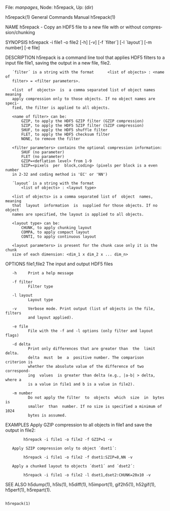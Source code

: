 File: *manpages*,  Node: h5repack,  Up: (dir)

h5repack(1)                 General Commands Manual                h5repack(1)



NAME
       h5repack  -  Copy  an  HDF5 file to a new file with or without compres‐
       sion/chunking

SYNOPSIS
       h5repack -i file1 -o file2 [-h] [-v] [-f ´filter´]  [-l  ´layout´]  [-m
       number] [-e file]

DESCRIPTION
       h5repack  is  a  command line tool that applies HDF5 filters to a input
       file file1, saving the output in a new file, file2.

       ´filter´ is a string with the format      <list of objects> : <name  of
       filter> = <filter parameters>.

       <list  of  objects>  is  a comma separated list of object names meaning
       apply compression only to those objects. If no object names are  speci‐
       fied, the filter is applied to all objects.

       <name of filter> can be:
           GZIP, to apply the HDF5 GZIP filter (GZIP compression)
           SZIP, to apply the HDF5 SZIP filter (SZIP compression)
           SHUF, to apply the HDF5 shuffle filter
           FLET, to apply the HDF5 checksum filter
           NONE, to remove the filter

       <filter parameters> contains the optional compression information:
           SHUF (no parameter)
           FLET (no parameter)
           GZIP=<deflation level> from 1-9
           SZIP=<pixels  per  block,coding> (pixels per block is a even number
       in 2-32 and coding method is 'EC' or 'NN')

       ´layout´ is a string with the format
           <list of objects> : <layout type>

       <list of objects> is a comma separated list of  object  names,  meaning
       that  layout  information  is  supplied for those objects. If no object
       names are specified, the layout is applied to all objects.

       <layout type> can be:
           CHUNK, to apply chunking layout
           COMPA, to apply compact layout
           CONTI, to apply continuous layout

       <layout parameters> is present for the chunk case only it is the  chunk
       size of each dimension: <dim_1 x dim_2 x ... dim_n>

OPTIONS
       file1,file2
              The input and output HDF5 files

       -h     Print a help message

       -f filter
              Filter type

       -l layout
              Layout type

       -v     Verbose mode. Print output (list of objects in the file, filters
              and layout applied).

       -e file
              File with the -f and -l options (only filter and layout flags)

       -d delta
              Print only differences that are greater than  the  limit  delta.
              delta  must  be  a  positive number. The comparison criterion is
              whether the absolute value of the difference of two  correspond‐
              ing  values  is greater than delta (e.g., |a-b| > delta, where a
              is a value in file1 and b is a value in file2).

       -m number
              Do not apply the filter  to  objects  which  size  in  bytes  is
              smaller  than  number. If no size is specified a minimum of 1024
              bytes is assumed.

EXAMPLES
       Apply GZIP compression to all objects in file1 and save the  output  in
       file2:

            h5repack -i file1 -o file2 -f GZIP=1 -v

       Apply SZIP compression only to object ´dset1´:

            h5repack -i file1 -o file2 -f dset1:SZIP=8,NN -v

       Apply a chunked layout to objects ´dset1´ and ´dset2´:

            h5repack -i file1 -o file2 -l dset1,dset2:CHUNK=20x10 -v

SEE ALSO
       h5dump(1),   h5ls(1),  h5diff(1),  h5import(1),  gif2h5(1),  h52gif(1),
       h5perf(1), h5repart(1).



                                                                   h5repack(1)
